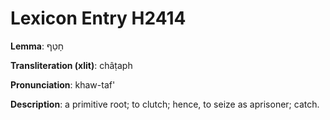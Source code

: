 # Lexicon Entry H2414

**Lemma**: חָטַף

**Transliteration (xlit)**: châṭaph

**Pronunciation**: khaw-taf'

**Description**:
a primitive root; to clutch; hence, to seize as aprisoner; catch.
